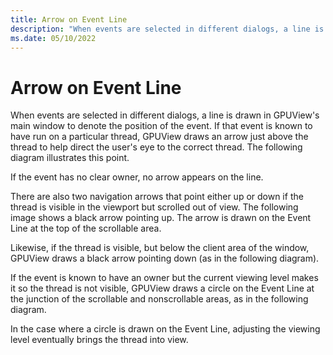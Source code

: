 ```yaml
---
title: Arrow on Event Line
description: "When events are selected in different dialogs, a line is drawn in GPUView's main window to denote the position of the event."
ms.date: 05/10/2022
---
```


# Arrow on Event Line  

When events are selected in different dialogs, a line is drawn in GPUView's main window to denote the position of the event. If that event is known to have run on a particular thread, GPUView draws an arrow just above the thread to help direct the user's eye to the correct thread. The following diagram illustrates this point.  

If the event has no clear owner, no arrow appears on the line.   

There are also two navigation arrows that point either up or down if the thread is visible in the viewport but scrolled out of view. The following image shows a black arrow pointing up. The arrow is drawn on the Event Line at the top of the scrollable area.   

Likewise, if the thread is visible, but below the client area of the window, GPUView draws a black arrow pointing down (as in the following diagram).  

If the event is known to have an owner but the current viewing level makes it so the thread is not visible, GPUView draws a circle on the Event Line at the junction of the scrollable and nonscrollable areas, as in the following diagram.  

In the case where a circle is drawn on the Event Line, adjusting the viewing level eventually brings the thread into view.

